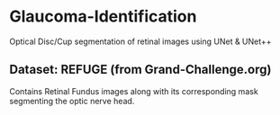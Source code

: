 # Glaucoma-Identification
Optical Disc/Cup segmentation of retinal images using UNet & UNet++

## Dataset: REFUGE (from Grand-Challenge.org)
Contains Retinal Fundus images along with its corresponding mask segmenting the optic nerve head.
